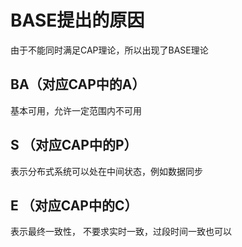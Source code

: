 # BASE提出的原因
由于不能同时满足CAP理论，所以出现了BASE理论
## BA（对应CAP中的A）
基本可用，允许一定范围内不可用
## S （对应CAP中的P）
表示分布式系统可以处在中间状态，例如数据同步
## E （对应CAP中的C）
表示最终一致性， 不要求实时一致，过段时间一致也可以